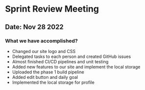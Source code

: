 # Sprint Review Meeting
## Date: Nov 28 2022
### What we have accomplished?
- Changed our site logo and CSS
- Delegated tasks to each person and created GitHub issues
- Almost finished CI/CD pipelines and unit testing
- Added new features to our site and implement the local storage
- Uploaded the phase 1 build pipeline
- Added edit button and daily goal
- Implemented the local storage for profile